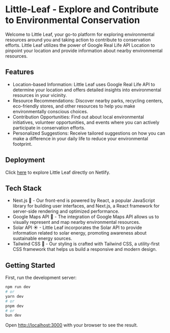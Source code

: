 # **Little-Leaf - Explore and Contribute to Environmental Conservation**

Welcome to Little Leaf, your go-to platform for exploring environmental resources around you and taking action to contribute to conservation efforts. Little Leaf utilizes the power of Google Real Life API Location to pinpoint your location and provide information about nearby environmental resources.

## **Features**

* Location-based Information: Little Leaf uses Google Real Life API to determine your location and offers detailed insights into environmental resources in your vicinity.
* Resource Recommendations: Discover nearby parks, recycling centers, eco-friendly stores, and other resources to help you make environmentally conscious choices.
* Contribution Opportunities: Find out about local environmental initiatives, volunteer opportunities, and events where you can actively participate in conservation efforts.
* Personalized Suggestions: Receive tailored suggestions on how you can make a difference in your daily life to reduce your environmental footprint.

## Deployment

Click [here](https://little-leaf.netlify.app/) to explore Little Leaf directly on Netlify.

## Tech Stack 

* Next.js 🚀 - Our front-end is powered by React, a popular JavaScript library for building user interfaces, and Next.js, a React framework for server-side rendering and optimized performance.
* Google Maps API 📘 - The integration of Google Maps API allows us to visually represent and map nearby environmental resources.
* Solar API ☀ - Little Leaf incorporates the Solar API to provide information related to solar energy, promoting awareness about sustainable energy sources.
* Tailwind CSS 🎨 - Our styling is crafted with Tailwind CSS, a utility-first CSS framework that helps us build a responsive and modern design.

## Getting Started

First, run the development server:

```bash
npm run dev
# or
yarn dev
# or
pnpm dev
# or
bun dev
```

Open [http://localhost:3000](http://localhost:3000) with your browser to see the result.

